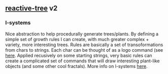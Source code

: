 ## [reactive-tree](https://github.com/des-des/reactive-tree) v2

### l-systems
Nice abstraction to help procedurally generate trees/plants. By defining a simple set of growth rules I can create, with much greater complex + variety, more interesting trees. Rules are basically a set of transoformations from chars to strings. Each char can be thought of as a logo command (see [here](https://en.wikipedia.org/wiki/Logo_(programming_language)). Applied recusively on some starting strings, very basic rules can create a complicated set of commands that will draw interesting plant-like objects (and some other cool fractals). More info on l-systems [here](https://en.wikipedia.org/wiki/L-system).
